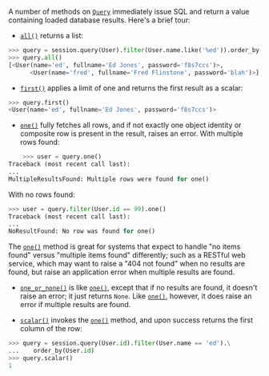 A number of methods on [`Query`](http://docs.sqlalchemy.org/query.html#sqlalchemy.orm.query.Query "sqlalchemy.orm.query.Query") immediately issue SQL and return a value containing loaded database results. Here's a brief tour:

* [`all()`](http://docs.sqlalchemy.org/query.html#sqlalchemy.orm.query.Query.all "sqlalchemy.orm.query.Query.all") returns a list:

```python
>>> query = session.query(User).filter(User.name.like('%ed')).order_by(User.id)
>>> query.all()
[<User(name='ed', fullname='Ed Jones', password='f8s7ccs')>,
      <User(name='fred', fullname='Fred Flinstone', password='blah')>]
```

* [`first()`](http://docs.sqlalchemy.org/query.html#sqlalchemy.orm.query.Query.first "sqlalchemy.orm.query.Query.first") applies a limit of one and returns the first result as a scalar:

```python
>>> query.first()
<User(name='ed', fullname='Ed Jones', password='f8s7ccs')>
```    

* [`one()`](http://docs.sqlalchemy.org/query.html#sqlalchemy.orm.query.Query.one "sqlalchemy.orm.query.Query.one") fully fetches all rows, and if not exactly one object identity or composite row is present in the result, raises an error. With multiple rows found:

```python
    >>> user = query.one()
Traceback (most recent call last):
...
MultipleResultsFound: Multiple rows were found for one()
```

With no rows found:

```python    
>>> user = query.filter(User.id == 99).one()
Traceback (most recent call last):
...
NoResultFound: No row was found for one()
```

The [`one()`](http://docs.sqlalchemy.org/query.html#sqlalchemy.orm.query.Query.one "sqlalchemy.orm.query.Query.one") method is great for systems that expect to handle "no items found" versus "multiple items found" differently; such as a RESTful web service, which may want to raise a "404 not found" when no results are found, but raise an application error when multiple results are found.

* [`one_or_none()`](http://docs.sqlalchemy.org/query.html#sqlalchemy.orm.query.Query.one_or_none "sqlalchemy.orm.query.Query.one_or_none") is like [`one()`](http://docs.sqlalchemy.org/query.html#sqlalchemy.orm.query.Query.one "sqlalchemy.orm.query.Query.one"), except that if no results are found, it doesn't raise an error; it just returns `None`. Like [`one()`](http://docs.sqlalchemy.org/query.html#sqlalchemy.orm.query.Query.one "sqlalchemy.orm.query.Query.one"), however, it does raise an error if multiple results are found.

* [`scalar()`](http://docs.sqlalchemy.org/query.html#sqlalchemy.orm.query.Query.scalar "sqlalchemy.orm.query.Query.scalar") invokes the [`one()`](http://docs.sqlalchemy.org/query.html#sqlalchemy.orm.query.Query.one "sqlalchemy.orm.query.Query.one") method, and upon success returns the first column of the row:

```python
>>> query = session.query(User.id).filter(User.name == 'ed').\
...    order_by(User.id)
>>> query.scalar()
1
```
